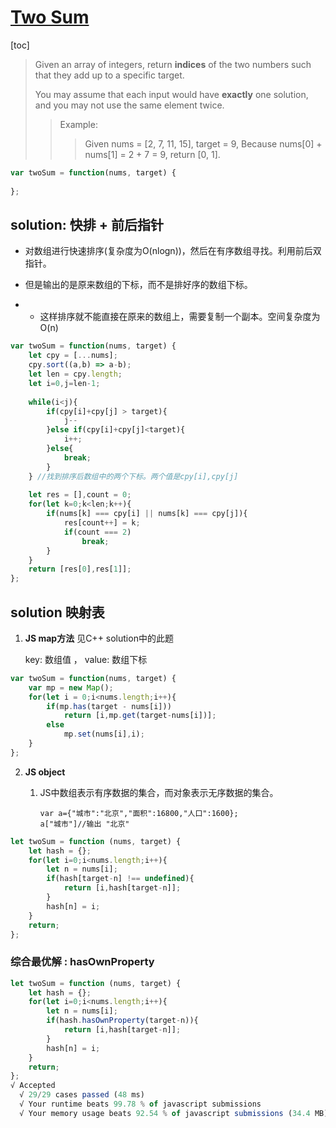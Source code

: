 # [Two Sum]( https://leetcode.com/problems/two-sum/ )

[toc]

> Given an array of integers, return **indices** of the two numbers such that they add up to a specific target.
>
> You may assume that each input would have **exactly** one solution, and you may not use the same element twice.
>
> > Example:
> >
> > > 	Given nums = [2, 7, 11, 15], target = 9,
> > > 	Because nums[0] + nums[1] = 2 + 7 = 9,
> > > 	return [0, 1].

```javascript
var twoSum = function(nums, target) {
    
};
```

## solution: 快排 + 前后指针

- 对数组进行快速排序(复杂度为O(nlogn))，然后在有序数组寻找。利用前后双指针。

- 但是输出的是原来数组的下标，而不是排好序的数组下标。

- - 这样排序就不能直接在原来的数组上，需要复制一个副本。空间复杂度为O(n)

```javascript
var twoSum = function(nums, target) {
    let cpy = [...nums];
	cpy.sort((a,b) => a-b);
	let len = cpy.length;
	let i=0,j=len-1;
	
	while(i<j){
		if(cpy[i]+cpy[j] > target){
			j--
		}else if(cpy[i]+cpy[j]<target){
			i++;
		}else{
			break;
		}
	} //找到排序后数组中的两个下标。两个值是cpy[i],cpy[j]
    
    let res = [],count = 0;
    for(let k=0;k<len;k++){
        if(nums[k] === cpy[i] || nums[k] === cpy[j]){
            res[count++] = k;
            if(count === 2)
                break;
        }
    }
    return [res[0],res[1]];
};
```

## solution 映射表

1. **JS map方法**  见C++ solution中的此题

   key: 数组值 ， value: 数组下标

```javascript
var twoSum = function(nums, target) {
    var mp = new Map();
    for(let i = 0;i<nums.length;i++){
    	if(mp.has(target - nums[i]))
    		return [i,mp.get(target-nums[i])];
    	else
    		mp.set(nums[i],i);
    }
};
```

2. **JS object**

   1. JS中数组表示有序数据的集合，而对象表示无序数据的集合。

      ```
      var a={"城市":"北京","面积":16800,"人口":1600}; 
      a["城市"]//输出 "北京"
      ```

```javascript
let twoSum = function (nums, target) {
    let hash = {};
    for(let i=0;i<nums.length;i++){
        let n = nums[i];
        if(hash[target-n] !== undefined){
            return [i,hash[target-n]];
        }
        hash[n] = i;
    }
    return;
};
```

### 综合最优解 : hasOwnProperty

```javascript
let twoSum = function (nums, target) {
    let hash = {};
    for(let i=0;i<nums.length;i++){
        let n = nums[i];
        if(hash.hasOwnProperty(target-n)){
            return [i,hash[target-n]];
        }
        hash[n] = i;
    }
    return;
};
√ Accepted
  √ 29/29 cases passed (48 ms)
  √ Your runtime beats 99.78 % of javascript submissions
  √ Your memory usage beats 92.54 % of javascript submissions (34.4 MB)
```


